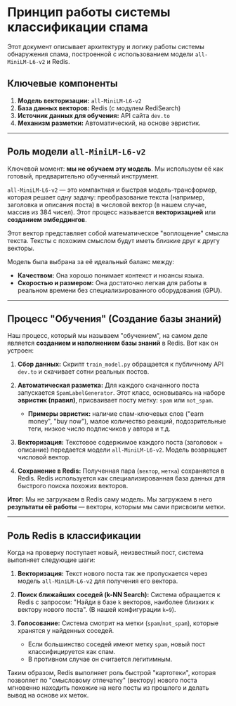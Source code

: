 # Принцип работы системы классификации спама

Этот документ описывает архитектуру и логику работы системы обнаружения спама, построенной с использованием модели `all-MiniLM-L6-v2` и Redis.

## Ключевые компоненты

1.  **Модель векторизации:** `all-MiniLM-L6-v2`
2.  **База данных векторов:** Redis (с модулем RediSearch)
3.  **Источник данных для обучения:** API сайта `dev.to`
4.  **Механизм разметки:** Автоматический, на основе эвристик.

---

## Роль модели `all-MiniLM-L6-v2`

Ключевой момент: **мы не обучаем эту модель**. Мы используем её как готовый, предварительно обученный инструмент.

`all-MiniLM-L6-v2` — это компактная и быстрая модель-трансформер, которая решает одну задачу: преобразование текста (например, заголовка и описания поста) в числовой вектор (в нашем случае, массив из 384 чисел). Этот процесс называется **векторизацией** или **созданием эмбеддингов**.

Этот вектор представляет собой математическое "воплощение" смысла текста. Тексты с похожим смыслом будут иметь близкие друг к другу векторы.

Модель была выбрана за её идеальный баланс между:
*   **Качеством:** Она хорошо понимает контекст и нюансы языка.
*   **Скоростью и размером:** Она достаточно легкая для работы в реальном времени без специализированного оборудования (GPU).

---

## Процесс "Обучения" (Создание базы знаний)

Наш процесс, который мы называем "обучением", на самом деле является **созданием и наполнением базы знаний** в Redis. Вот как он устроен:

1.  **Сбор данных:** Скрипт `train_model.py` обращается к публичному API `dev.to` и скачивает сотни реальных постов.

2.  **Автоматическая разметка:** Для каждого скачанного поста запускается `SpamLabelGenerator`. Этот класс, основываясь на наборе **эвристик (правил)**, присваивает посту метку: `spam` или `not_spam`.
    *   **Примеры эвристик:** наличие спам-ключевых слов ("earn money", "buy now"), малое количество реакций, подозрительные теги, низкое число подписчиков у автора и т.д.

3.  **Векторизация:** Текстовое содержимое каждого поста (заголовок + описание) передается модели `all-MiniLM-L6-v2`. Модель возвращает числовой вектор.

4.  **Сохранение в Redis:** Полученная пара (`вектор`, `метка`) сохраняется в Redis. Redis используется как специализированная база данных для быстрого поиска похожих векторов.

**Итог:** Мы не загружаем в Redis саму модель. Мы загружаем в него **результаты её работы** — векторы, которым мы сами присвоили метки.

---

## Роль Redis в классификации

Когда на проверку поступает новый, неизвестный пост, система выполняет следующие шаги:

1.  **Векторизация:** Текст нового поста так же пропускается через модель `all-MiniLM-L6-v2` для получения его вектора.

2.  **Поиск ближайших соседей (k-NN Search):** Система обращается к Redis с запросом: "Найди в базе `k` векторов, наиболее близких к вектору нового поста". (В нашей конфигурации `k=9`).

3.  **Голосование:** Система смотрит на метки (`spam`/`not_spam`), которые хранятся у найденных соседей.
    *   Если большинство соседей имеют метку `spam`, новый пост классифицируется как спам.
    *   В противном случае он считается легитимным.

Таким образом, Redis выполняет роль быстрой "картотеки", которая позволяет по "смысловому отпечатку" (вектору) нового поста мгновенно находить похожие на него посты из прошлого и делать вывод на основе их меток.